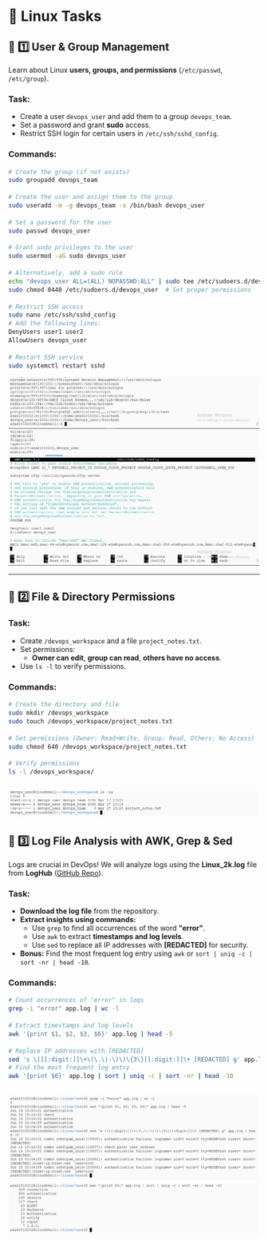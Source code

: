 # 📌 Linux Tasks

## 🔹 1️⃣ User & Group Management
Learn about Linux **users, groups, and permissions** (`/etc/passwd`, `/etc/group`).

### **Task:**
- Create a user `devops_user` and add them to a group `devops_team`.
- Set a password and grant **sudo** access.
- Restrict SSH login for certain users in `/etc/ssh/sshd_config`.

### **Commands:**
```bash
# Create the group (if not exists)
sudo groupadd devops_team  

# Create the user and assign them to the group
sudo useradd -m -g devops_team -s /bin/bash devops_user

# Set a password for the user
sudo passwd devops_user  

# Grant sudo privileges to the user
sudo usermod -aG sudo devops_user

# Alternatively, add a sudo rule
echo "devops_user ALL=(ALL) NOPASSWD:ALL" | sudo tee /etc/sudoers.d/devops_user
sudo chmod 0440 /etc/sudoers.d/devops_user  # Set proper permissions

# Restrict SSH access
sudo nano /etc/ssh/sshd_config
# Add the following lines:
DenyUsers user1 user2
AllowUsers devops_user

# Restart SSH service
sudo systemctl restart sshd
```

![alt text](task_images/task1-a.png)
![alt text](task_images/task1-b.png) 
![alt text](task_images/task1-c.png) 

---

## 🔹 2️⃣ File & Directory Permissions
### **Task:**
- Create `/devops_workspace` and a file `project_notes.txt`.
- Set permissions:
  - **Owner can edit**, **group can read**, **others have no access**.
- Use `ls -l` to verify permissions.

### **Commands:**
```bash
# Create the directory and file
sudo mkdir /devops_workspace  
sudo touch /devops_workspace/project_notes.txt  

# Set permissions (Owner: Read+Write, Group: Read, Others: No Access)
sudo chmod 640 /devops_workspace/project_notes.txt

# Verify permissions
ls -l /devops_workspace/
```

![alt text](task_images/task2.png)
---

## 🔹 3️⃣ Log File Analysis with AWK, Grep & Sed
Logs are crucial in DevOps! We will analyze logs using the **Linux_2k.log** file from **LogHub** ([GitHub Repo](https://github.com/logpai/loghub/blob/master/Linux/Linux_2k.log)).

### **Task:**
- **Download the log file** from the repository.
- **Extract insights using commands:**
  - Use `grep` to find all occurrences of the word **"error"**.
  - Use `awk` to extract **timestamps and log levels**.
  - Use `sed` to replace all IP addresses with **[REDACTED]** for security.
- **Bonus:** Find the most frequent log entry using `awk` or `sort | uniq -c | sort -nr | head -10`.

### **Commands:**
```bash
# Count occurrences of "error" in logs
grep -i "error" app.log | wc -l

# Extract timestamps and log levels
awk '{print $1, $2, $3, $6}' app.log | head -5

# Replace IP addresses with [REDACTED]
sed 's \([[:digit:]]\+\(\.\|-\)\)\{3\}[[:digit:]]\+ [REDACTED] g' app.log | head -5 
# Find the most frequent log entry
awk '{print $6}' app.log | sort | uniq -c | sort -nr | head -10
```

![alt text](task_images/task3_a.png) 
![alt text](task_images/task3_b.png)
---



